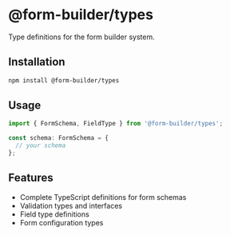 # @form-builder/types

Type definitions for the form builder system.

## Installation

```bash
npm install @form-builder/types
```

## Usage

```typescript
import { FormSchema, FieldType } from '@form-builder/types';

const schema: FormSchema = {
  // your schema
};
```

## Features

- Complete TypeScript definitions for form schemas
- Validation types and interfaces
- Field type definitions
- Form configuration types
